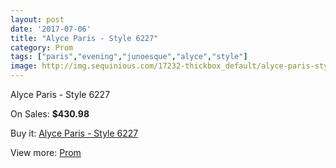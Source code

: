 ```yaml
---
layout: post
date: '2017-07-06'
title: "Alyce Paris - Style 6227"
category: Prom
tags: ["paris","evening","junoesque","alyce","style"]
image: http://img.sequinious.com/17232-thickbox_default/alyce-paris-style-6227.jpg
---
```

Alyce Paris - Style 6227

On Sales: **$430.98**
<a href="https://www.sequinious.com/prom/8142-alyce-paris-style-6227.html"><amp-img layout="responsive" width="600" height="600" src="//img.sequinious.com/17232-thickbox_default/alyce-paris-style-6227.jpg" alt="Alyce Paris - Style 6227 0" /></a>
<a href="https://www.sequinious.com/prom/8142-alyce-paris-style-6227.html"><amp-img layout="responsive" width="600" height="600" src="//img.sequinious.com/17233-thickbox_default/alyce-paris-style-6227.jpg" alt="Alyce Paris - Style 6227 1" /></a>

Buy it: [Alyce Paris - Style 6227](https://www.sequinious.com/prom/8142-alyce-paris-style-6227.html "Alyce Paris - Style 6227")

View more: [Prom](https://www.sequinious.com/7-prom "Prom")